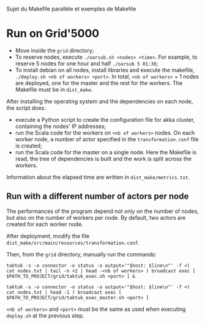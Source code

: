 Sujet du Makefile parallèle et exemples de Makefile

# Run on Grid'5000

- Move inside the `grid` directory;
- To reserve nodes, execute `./oarsub.sh <nodes> <time>`. For example, to reserve 5 nodes for one hour and half `./oarsub 5 01:30`;
- To install debian on all nodes, install libraries and execute the makefile, `./deploy.sh <nb of workers> <port>`. In total, `<nb of workers>` + 1 nodes are deployed, one for the master and the rest for the workers. The Makefile must be in `dist_make`.

After installing the operating system and the dependencies on each node, the script does:
- execute a Python script to create the configuration file for akka cluster, containing the nodes' IP addresses;
- run the Scala code for the workers on `<nb of workers>` nodes. On each worker node, a number of actor specified in the `transformation.conf` file is created;
- run the Scala code for the master on a single node. Here the Makefile is read, the tree of dependencies is built and the work is split across the workers.

Information about the elapsed time are written in `dist_make/metrics.txt`.

## Run with a different number of actors per node

The performances of the program depend not only on the number of nodes, but also on the number of workers per node. By default, two actors are created for each worker node.

After deployment, modify the file `dist_make/src/main/resources/transformation.conf`.

Then, from the `grid` directory, manually run the commands:

`taktuk -s -o connector -o status -o output='"$host: $line\n"' -f <( cat nodes.txt | tail -n +2 | head -<nb of workers> ) broadcast exec [ $PATH_TO_PROJECT/grid/taktuk_exec.sh <port> ] &`

`taktuk -s -o connector -o status -o output='"$host: $line\n"' -f <( cat nodes.txt | head -1 ) broadcast exec [ $PATH_TO_PROJECT/grid/taktuk_exec_master.sh <port> ]`

`<nb of workers>` and `<port>` must be the same as used when executing `deploy.sh` at the previous step.
